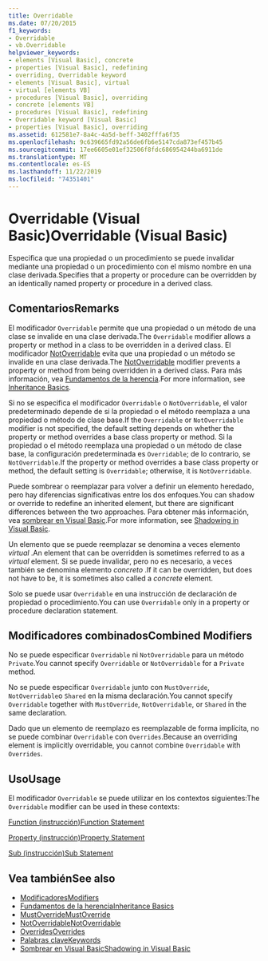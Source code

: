 ```yaml
---
title: Overridable
ms.date: 07/20/2015
f1_keywords:
- Overridable
- vb.Overridable
helpviewer_keywords:
- elements [Visual Basic], concrete
- properties [Visual Basic], redefining
- overriding, Overridable keyword
- elements [Visual Basic], virtual
- virtual [elements VB]
- procedures [Visual Basic], overriding
- concrete [elements VB]
- procedures [Visual Basic], redefining
- Overridable keyword [Visual Basic]
- properties [Visual Basic], overriding
ms.assetid: 612581e7-8a4c-4a5d-beff-3402fffa6f35
ms.openlocfilehash: 9c639665fd92a56de6fb6e5147cda873ef457b45
ms.sourcegitcommit: 17ee6605e01ef32506f8fdc686954244ba6911de
ms.translationtype: MT
ms.contentlocale: es-ES
ms.lasthandoff: 11/22/2019
ms.locfileid: "74351401"
---
```

# <a name="overridable-visual-basic"></a><span data-ttu-id="e9dc5-102">Overridable (Visual Basic)</span><span class="sxs-lookup"><span data-stu-id="e9dc5-102">Overridable (Visual Basic)</span></span>
<span data-ttu-id="e9dc5-103">Especifica que una propiedad o un procedimiento se puede invalidar mediante una propiedad o un procedimiento con el mismo nombre en una clase derivada.</span><span class="sxs-lookup"><span data-stu-id="e9dc5-103">Specifies that a property or procedure can be overridden by an identically named property or procedure in a derived class.</span></span>  
  
## <a name="remarks"></a><span data-ttu-id="e9dc5-104">Comentarios</span><span class="sxs-lookup"><span data-stu-id="e9dc5-104">Remarks</span></span>  
 <span data-ttu-id="e9dc5-105">El modificador `Overridable` permite que una propiedad o un método de una clase se invalide en una clase derivada.</span><span class="sxs-lookup"><span data-stu-id="e9dc5-105">The `Overridable` modifier allows a property or method in a class to be overridden in a derived class.</span></span> <span data-ttu-id="e9dc5-106">El modificador [NotOverridable](../../../visual-basic/language-reference/modifiers/notoverridable.md) evita que una propiedad o un método se invalide en una clase derivada.</span><span class="sxs-lookup"><span data-stu-id="e9dc5-106">The [NotOverridable](../../../visual-basic/language-reference/modifiers/notoverridable.md) modifier prevents a property or method from being overridden in a derived class.</span></span>  <span data-ttu-id="e9dc5-107">Para más información, vea [Fundamentos de la herencia](../../../visual-basic/programming-guide/language-features/objects-and-classes/inheritance-basics.md).</span><span class="sxs-lookup"><span data-stu-id="e9dc5-107">For more information, see [Inheritance Basics](../../../visual-basic/programming-guide/language-features/objects-and-classes/inheritance-basics.md).</span></span>  
  
 <span data-ttu-id="e9dc5-108">Si no se especifica el modificador `Overridable` o `NotOverridable`, el valor predeterminado depende de si la propiedad o el método reemplaza a una propiedad o método de clase base.</span><span class="sxs-lookup"><span data-stu-id="e9dc5-108">If the `Overridable` or `NotOverridable` modifier is not specified, the default setting depends on whether the property or method overrides a base class property or method.</span></span> <span data-ttu-id="e9dc5-109">Si la propiedad o el método reemplaza una propiedad o un método de clase base, la configuración predeterminada es `Overridable`; de lo contrario, se `NotOverridable`.</span><span class="sxs-lookup"><span data-stu-id="e9dc5-109">If the property or method overrides a base class property or method, the default setting is `Overridable`; otherwise, it is `NotOverridable`.</span></span>  
  
 <span data-ttu-id="e9dc5-110">Puede sombrear o reemplazar para volver a definir un elemento heredado, pero hay diferencias significativas entre los dos enfoques.</span><span class="sxs-lookup"><span data-stu-id="e9dc5-110">You can shadow or override to redefine an inherited element, but there are significant differences between the two approaches.</span></span> <span data-ttu-id="e9dc5-111">Para obtener más información, vea [sombrear en Visual Basic](../../../visual-basic/programming-guide/language-features/declared-elements/shadowing.md).</span><span class="sxs-lookup"><span data-stu-id="e9dc5-111">For more information, see [Shadowing in Visual Basic](../../../visual-basic/programming-guide/language-features/declared-elements/shadowing.md).</span></span>  
  
 <span data-ttu-id="e9dc5-112">Un elemento que se puede reemplazar se denomina a veces elemento *virtual* .</span><span class="sxs-lookup"><span data-stu-id="e9dc5-112">An element that can be overridden is sometimes referred to as a *virtual* element.</span></span> <span data-ttu-id="e9dc5-113">Si se puede invalidar, pero no es necesario, a veces también se denomina elemento *concreto* .</span><span class="sxs-lookup"><span data-stu-id="e9dc5-113">If it can be overridden, but does not have to be, it is sometimes also called a *concrete* element.</span></span>  
  
 <span data-ttu-id="e9dc5-114">Solo se puede usar `Overridable` en una instrucción de declaración de propiedad o procedimiento.</span><span class="sxs-lookup"><span data-stu-id="e9dc5-114">You can use `Overridable` only in a property or procedure declaration statement.</span></span>  
  
## <a name="combined-modifiers"></a><span data-ttu-id="e9dc5-115">Modificadores combinados</span><span class="sxs-lookup"><span data-stu-id="e9dc5-115">Combined Modifiers</span></span>  
 <span data-ttu-id="e9dc5-116">No se puede especificar `Overridable` ni `NotOverridable` para un método `Private`.</span><span class="sxs-lookup"><span data-stu-id="e9dc5-116">You cannot specify `Overridable` or `NotOverridable` for a `Private` method.</span></span>  
  
 <span data-ttu-id="e9dc5-117">No se puede especificar `Overridable` junto con `MustOverride`, `NotOverridable`o `Shared` en la misma declaración.</span><span class="sxs-lookup"><span data-stu-id="e9dc5-117">You cannot specify `Overridable` together with `MustOverride`, `NotOverridable`, or `Shared` in the same declaration.</span></span>  
  
 <span data-ttu-id="e9dc5-118">Dado que un elemento de reemplazo es reemplazable de forma implícita, no se puede combinar `Overridable` con `Overrides`.</span><span class="sxs-lookup"><span data-stu-id="e9dc5-118">Because an overriding element is implicitly overridable, you cannot combine `Overridable` with `Overrides`.</span></span>  
  
## <a name="usage"></a><span data-ttu-id="e9dc5-119">Uso</span><span class="sxs-lookup"><span data-stu-id="e9dc5-119">Usage</span></span>  
 <span data-ttu-id="e9dc5-120">El modificador `Overridable` se puede utilizar en los contextos siguientes:</span><span class="sxs-lookup"><span data-stu-id="e9dc5-120">The `Overridable` modifier can be used in these contexts:</span></span>  
  
 [<span data-ttu-id="e9dc5-121">Function (instrucción)</span><span class="sxs-lookup"><span data-stu-id="e9dc5-121">Function Statement</span></span>](../../../visual-basic/language-reference/statements/function-statement.md)  
  
 [<span data-ttu-id="e9dc5-122">Property (instrucción)</span><span class="sxs-lookup"><span data-stu-id="e9dc5-122">Property Statement</span></span>](../../../visual-basic/language-reference/statements/property-statement.md)  
  
 [<span data-ttu-id="e9dc5-123">Sub (instrucción)</span><span class="sxs-lookup"><span data-stu-id="e9dc5-123">Sub Statement</span></span>](../../../visual-basic/language-reference/statements/sub-statement.md)  
  
## <a name="see-also"></a><span data-ttu-id="e9dc5-124">Vea también</span><span class="sxs-lookup"><span data-stu-id="e9dc5-124">See also</span></span>

- [<span data-ttu-id="e9dc5-125">Modificadores</span><span class="sxs-lookup"><span data-stu-id="e9dc5-125">Modifiers</span></span>](../../../visual-basic/language-reference/modifiers/index.md)
- [<span data-ttu-id="e9dc5-126">Fundamentos de la herencia</span><span class="sxs-lookup"><span data-stu-id="e9dc5-126">Inheritance Basics</span></span>](../../../visual-basic/programming-guide/language-features/objects-and-classes/inheritance-basics.md)
- [<span data-ttu-id="e9dc5-127">MustOverride</span><span class="sxs-lookup"><span data-stu-id="e9dc5-127">MustOverride</span></span>](../../../visual-basic/language-reference/modifiers/mustoverride.md)
- [<span data-ttu-id="e9dc5-128">NotOverridable</span><span class="sxs-lookup"><span data-stu-id="e9dc5-128">NotOverridable</span></span>](../../../visual-basic/language-reference/modifiers/notoverridable.md)
- [<span data-ttu-id="e9dc5-129">Overrides</span><span class="sxs-lookup"><span data-stu-id="e9dc5-129">Overrides</span></span>](../../../visual-basic/language-reference/modifiers/overrides.md)
- [<span data-ttu-id="e9dc5-130">Palabras clave</span><span class="sxs-lookup"><span data-stu-id="e9dc5-130">Keywords</span></span>](../../../visual-basic/language-reference/keywords/index.md)
- [<span data-ttu-id="e9dc5-131">Sombrear en Visual Basic</span><span class="sxs-lookup"><span data-stu-id="e9dc5-131">Shadowing in Visual Basic</span></span>](../../../visual-basic/programming-guide/language-features/declared-elements/shadowing.md)
